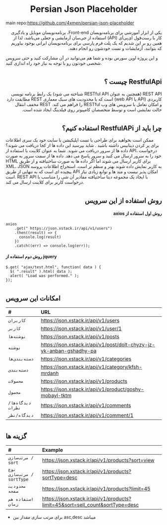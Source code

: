 # <h1 align='center'> Persian Json Placeholder </h1>
main repo:https://github.com/4xmen/persian-json-placeholder

<p dir='rtl'> 
یکی از ابزار آموزشی برای برنامه‌نویسان Front-end، برنامه‌نویسان موبایل و یادگیری کار با رست‌فول ای‌پی‌آی (API)  استفاده از جی‌سان آزمایشی و جعلی می‌باشد، لذا از همین رو بر این شدیم که یک پلت فرم پارسی برای برنامه‌‌نویسان ایرانی بوجود بیاوریم که بتوانند، آزمایشات و تست خودشون رو انجام دهند.

و این پروژه اوپن سورس بوده و شما هم می‌توانید در آن مشارکت کنید و حتی سرویس شخصی خودتون رو با توجه به نیاز خود راه اندازی کنید. </p>

# <h2 dir='rtl'> RestfulApi چیست ؟ </h2>

<p dir='rtl'>
REST API (همچنین به عنوان RESTful API شناخته می شود) یک رابط برنامه نویسی کاربردی (API یا web API) است که با محدودیت های سبک معماری REST مطابقت دارد و امکان تعامل با سرویس های وب RESTful را فراهم می کند. REST مخفف انتقال حالت نمایشی است و توسط متخصصان کامپیوتر روی فیلدینگ ایجاد شده است. 
</p>

# <h2 dir='rtl'> چرا باید از RestfulAPi استفاده کنیم؟</h2>

<p> 

ممکن است بخواهید برای طراحی یا تست اپلیکیشن یا سایت خود یک سری اطلاعات برای پر کردن دیتابیس داشته باشید . شاید بپرسید این داده ها از کجا دریافت می شوند؟ داده ها از سرور دریافت می شوند. شما به عنوان کلاینت با استفاده از API، درخواست خود را به سرور ارسال می کنید و سرور پاسخ می دهد. داده ها از سمت سرور به صورت HTML برای کاربر ارسال می شوند اما اگر داده ها به صورت ساختیافته و از طریق XML، JSON به کاربر نمایش داده شوند بهتر و منظم تر است. استخراج اطلاعات پروسه پیچیده ای است که به تنهایی از طریق API امکان پذیر نیست و متد ها و توابع زیادی نیاز است. REST API با ایجاد یک مجموعه دیتا ساختیافته مقادیر آن شی را متناسب با درخواست کاربر برای کلاینت ارسال می کند.

</p>

# <h2 dir='rtl'>روش استفاده از این سرویس </h2>

<h4 dir='rtl'> روش اول استفاده از axios </h4>

```
axios
    .get(" https://json.xstack.ir/api/v1/users")
    .then((result) => {
      console.log(result)
    })
    .catch((err) => console.log(err));
```

<h4> روش دوم استفاده از jquery  </h4>

```
$.get( "ajax/test.html", function( data ) {
  $( ".result" ).html( data );
  alert( "Load was performed." );
});
```

# <h2> امکانات این سرویس </h2>


| # | URL                |
| :-------- | :------------------------- |
| `کاربران` |  https://json.xstack.ir/api/v1/users  |
| `کاربر`   |  https://json.xstack.ir/api/v1/user/1  |
| `نوشته‌ها` |  https://json.xstack.ir/api/v1/posts |
| `نوشته`   |  https://json.xstack.ir/api/v1/post/dolt-chyzy-jz-yk-anban-gshadhy-pa  |
| `دسته‌بندی‌ها`   |  https://json.xstack.ir/api/v1/categories  |
| `دسته‌بندی‌`   |   https://json.xstack.ir/api/v1/category/kfsh-mrdanh   |
| `محصولات`   |   https://json.xstack.ir/api/v1/products   |
| `محصول`   |   https://json.xstack.ir/api/v1/product/goshy-mobayl-tktm   |
| `دیدگاه‌ها/نظرات`   |   https://json.xstack.ir/api/v1/comments   |
| `دیدگاه/نظر`   |    https://json.xstack.ir/api/v1/comment/1    |

# <h2> گزینه ها </h2>
| # | Example                |
| :-------- | :------------------------- |
| `مرتب‌سازی / sort ` |   https://json.xstack.ir/api/v1/products?sort=view  |
| ` نوع مرتب‌سازی / sortType `   |   https://json.xstack.ir/api/v1/products?sortType=desc   |
| ` محدودیت صفحه ` |   https://json.xstack.ir/api/v1/products?limit=45  |
| ` استفاده هم زمان `   |   https://json.xstack.ir/api/v1/products?limit=45&sort=sell_count&sortType=desc   |

* برای مرتب سازی مقدار بین asc,desc میباشد
